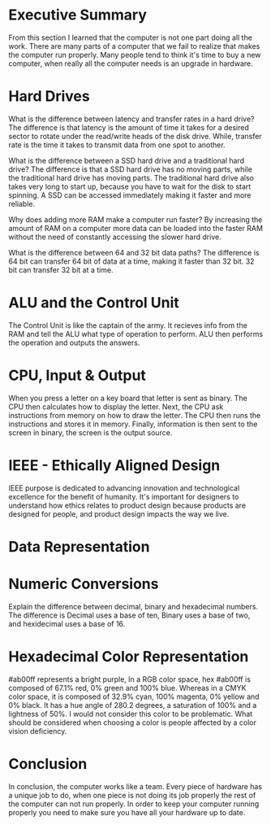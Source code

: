 # Executive Summary
 From this section I learned that the computer is not one part doing all the work. There are many parts of a computer that we fail to realize that makes the computer run properly. Many people tend to think it's time to buy a new computer, when really all the computer needs is an upgrade in hardware.
# Hard Drives
What is the difference between latency and transfer rates in a hard drive? The difference is that latency is the amount of time it takes for a desired sector to rotate under the read/write heads of the disk drive. While, transfer rate is the time it takes to transmit data from one spot to another.

What is the difference between a SSD hard drive and a traditional hard drive? The difference is that a SSD hard drive has no moving parts, while the traditional hard drive has moving parts. The traditional hard drive also takes very long to start up, because you have to wait for the disk to start spinning.  A SSD can be accessed immediately making it faster and more reliable.

Why does adding more RAM make a computer run faster? By increasing the amount of RAM on a computer more data can be loaded into the faster RAM without the need of constantly accessing the slower hard drive.

What is the difference between 64 and 32 bit data paths? The difference is 64 bit can transfer 64 bit of data at a time, making it faster than 32 bit. 32 bit can transfer 32 bit at a time.
 
 # ALU and the Control Unit
 The Control Unit is like the captain of the army. It recieves info from the RAM and tell the ALU what type of operation to perform. ALU then performs the operation and outputs the answers.
 
 # CPU, Input & Output 
When you press a letter on a key board that letter is sent as binary. The CPU then calculates how to display the letter. Next, the CPU ask instructions from memory on how to draw the letter. The CPU then runs the instructions and stores it in memory. Finally, information is then sent to the screen in binary, the screen is the output source.

#  IEEE - Ethically Aligned Design
IEEE purpose is dedicated to advancing innovation and technological excellence for the benefit of humanity. It's important for designers to understand how ethics relates to product design because products are designed for people, and product design impacts the way we live.
 
# Data Representation 
# Numeric Conversions 
Explain the difference between decimal, binary and hexadecimal numbers. The difference is Decimal uses a base of ten, Binary uses a base of two, and hexidecimal uses a base of 16. 

# Hexadecimal Color Representation
#ab00ff represents a bright purple, In a RGB color space, hex #ab00ff is composed of 67.1% red, 0% green and 100% blue. Whereas in a CMYK color space, it is composed of 32.9% cyan, 100% magenta, 0% yellow and 0% black. It has a hue angle of 280.2 degrees, a saturation of 100% and a lightness of 50%.
I would not consider this color to be problematic. What should be considered when choosing a color is people affected by a color vision deficiency.

# Conclusion
In conclusion, the computer works like a team. Every piece of hardware has a unique job to do, when one piece is not doing its job properly the rest of the computer can not run properly. In order to keep your computer running properly you need to make sure you have all your hardware up to date. 
